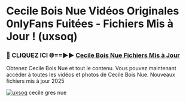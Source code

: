# Cecile Bois Nue Vidéos Originales 0nlyFans Fuitées - Fichiers Mis à Jour ! (uxsoq)

<h3>🔴 CLIQUEZ ICI 🌐==►► <a href="https://tinyurl.com/2pmr4ezf" rel="nofollow">Cecile Bois Nue Fichiers Mis à Jour</a></h3>

Obtenez Cecile Bois Nue et tout le contenu. Vous pouvez maintenant accéder à toutes les vidéos et photos de Cecile Bois Nue. Nouveaux fichiers mis à jour 2025

[![uxsoq](https://i.imgur.com/6SNvagu.gif)](https://tinyurl.com/2pmr4ezf)
cecile gres nue